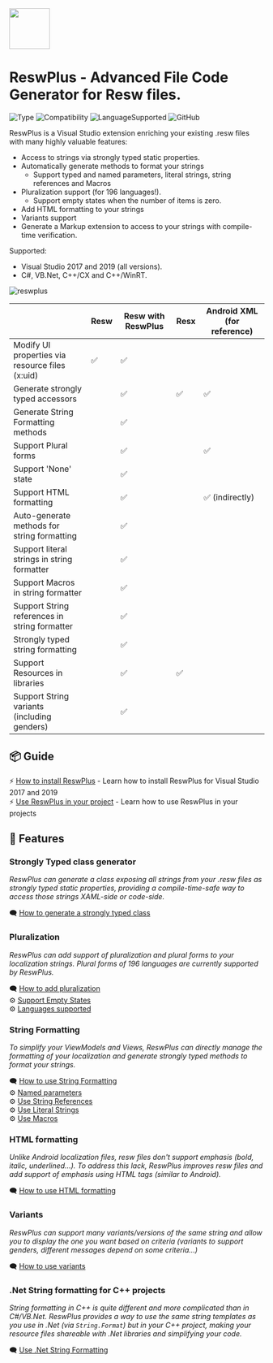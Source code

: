 <img src="https://user-images.githubusercontent.com/1226538/56482508-6fbd2d00-6479-11e9-8fc0-b20d5f3171ad.png" height="80" />

# ReswPlus - Advanced File Code Generator for Resw files.
![Type](https://img.shields.io/badge/type-Visual%20Studio%20Extension-blueviolet)
![Compatibility](https://img.shields.io/badge/compatibility-UWP%2C%20.Net%20Core%2C%20.Net%20Standard%2C%20ASP.Net%20Core-blue)
![LanguageSupported](https://img.shields.io/badge/languages-C%23%2C%20VB.Net%2C%20C%2B%2B%2FCX%2C%20C%2B%2B%2FWinRT-brightgreen)
![GitHub](https://img.shields.io/github/license/dotnetplus/reswplus.svg)

ReswPlus is a Visual Studio extension enriching your existing .resw files with many highly valuable features:
- Access to strings via strongly typed static properties.
- Automatically generate methods to format your strings
    - Support typed and named parameters, literal strings, string references and Macros
- Pluralization support (for 196 languages!).
    - Support empty states when the number of items is zero.
- Add HTML formatting to your strings 
- Variants support 
- Generate a Markup extension to access to your strings with compile-time verification.

Supported: 
- Visual Studio 2017 and 2019 (all versions).
- C#, VB.Net, C++/CX and C++/WinRT.

![reswplus](https://user-images.githubusercontent.com/1226538/56525314-a76eb800-64ff-11e9-9e39-1bb4cd2dd012.gif)



|                                                 | Resw | Resw with ReswPlus | Resx | Android XML (for reference) |
|-------------------------------------------------|------|-----------------|------|-------------|
| Modify UI properties via resource files (x:uid) | ✅    | ✅               |      |             |
| Generate strongly typed accessors               |      | ✅               | ✅    | ✅           |
| Generate String Formatting methods              |      | ✅               |     |            |
| Support Plural forms                            |      | ✅               |      | ✅           |
| Support 'None' state                            |      | ✅               |      |             |
| Support HTML formatting                         |      | ✅               |     |  ✅ (indirectly)         |
| Auto-generate methods for string formatting                |      | ✅               |      |             |
| Support literal strings in string formatter                |      | ✅               |      |             |
| Support Macros in string formatter                |      | ✅               |      |             |
| Support String references in string formatter                |      | ✅               |      |             |
| Strongly typed string formatting                |      | ✅               |      |             |
| Support Resources in libraries                  |      | ✅               | ✅    |             |
| Support String variants (including genders)                        |      | ✅               |     |             |

## 📦 Guide
⚡ [How to install ReswPlus](https://github.com/reswplus/ReswPlus/wiki/How-to-install-ReswPlus) - Learn how to install ReswPlus for Visual Studio 2017 and 2019<br>
⚡ [Use ReswPlus in your project](https://github.com/reswplus/ReswPlus/wiki/Use-ReswPlus-in-my-project) - Learn how to use ReswPlus in your projects

## 🔧 Features
### Strongly Typed class generator
_ReswPlus can generate a class exposing all strings from your .resw files as strongly typed static properties, providing a compile-time-safe way to access those strings XAML-side or code-side._

🗨 [How to generate a strongly typed class](https://github.com/reswplus/ReswPlus/wiki/Features:-Strongly-typed-properties)
### Pluralization
_ReswPlus can add support of pluralization and plural forms to your localization strings. Plural forms of 196 languages are currently supported by ReswPlus._

🗨 [How to add pluralization](https://github.com/reswplus/ReswPlus/wiki/Features:-Pluralization-support)<br>
⚙️ [Support Empty States](https://github.com/reswplus/ReswPlus/wiki/Features:-Pluralization---Empty-states)<br>
⚙️ [Languages supported](https://github.com/reswplus/ReswPlus/wiki/Languages-supported-for-pluralization)
### String Formatting
_To simplify your ViewModels and Views, ReswPlus can directly manage the formatting of your localization and generate strongly typed methods to format your strings._

🗨 [How to use String Formatting](https://github.com/reswplus/ReswPlus/wiki/Features:-String-Formatting)<br>
⚙️ [Named parameters](https://github.com/reswplus/ReswPlus/wiki/Features:-Named-parameters-for-String-Formatting)<br>
⚙️ [Use String References](https://github.com/reswplus/ReswPlus/wiki/Features:-String-References-in-String-Formatting)<br>
⚙️ [Use Literal Strings](https://github.com/reswplus/ReswPlus/wiki/Features:-Literal-Strings-in-String-Formatting)<br>
⚙️ [Use Macros](https://github.com/reswplus/ReswPlus/wiki/Features:-Macros-in-String-Formatting)

### HTML formatting
_Unlike Android localization files, resw files don't support emphasis (bold, italic, underlined...). To address this lack, ReswPlus improves resw files and add support of emphasis using HTML tags (similar to Android)._ 

🗨 [How to use HTML formatting](https://github.com/reswplus/ReswPlus/wiki/Features:-HTML-Formatting)

### Variants
_ReswPlus can support many variants/versions of the same string and allow you to display the one you want based on criteria (variants to support genders, different messages depend on some criteria...)_

🗨 [How to use variants](https://github.com/reswplus/ReswPlus/wiki/Features:-Variants)

### .Net String formatting for C++ projects
_String formatting in C++ is quite different and more complicated than in C#/VB.Net. ReswPlus provides a way to use the same string templates as you use in .Net (via `String.Format`) but in your C++ project, making your resource files shareable with .Net libraries and simplifying your code._

🗨 [Use .Net String Formatting](https://github.com/reswplus/ReswPlus/wiki/Features:-.Net-String-Formatting-for-Cpp)
